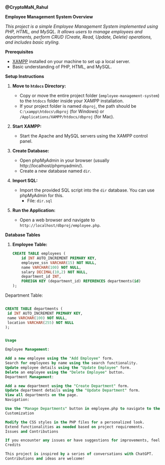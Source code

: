 
**@CryptoMaN_Rahul**




**Employee Management System Overview**

*This project is a simple Employee Management System implemented using PHP, HTML, and MySQL. It allows users to manage employees and departments, perform CRUD (Create, Read, Update, Delete) operations, and includes basic styling.*

**Prerequisites**

- [XAMPP](https://www.apachefriends.org/index.html) installed on your machine to set up a local server.
- Basic understanding of PHP, HTML, and MySQL.

**Setup Instructions**

1. **Move to `htdocs` Directory:**
   - Copy or move the entire project folder (`employee-management-system`) to the `htdocs` folder inside your XAMPP installation.
   - If your project folder is named `dbproj`, the path should be `C:\xampp\htdocs\dbproj` (for Windows) or `/Applications/XAMPP/htdocs/dbproj` (for Mac).

2. **Start XAMPP:**
   - Start the Apache and MySQL servers using the XAMPP control panel.

3. **Create Database:**
   - Open phpMyAdmin in your browser (usually http://localhost/phpmyadmin/).
   - Create a new database named `dir`.

4. **Import SQL:**
   - Import the provided SQL script into the `dir` database. You can use phpMyAdmin for this.
     - File: `dir.sql`

5. **Run the Application:**
   - Open a web browser and navigate to `http://localhost/dbproj/employee.php`.

**Database Tables**

1. **Employee Table:**
   ```sql
   CREATE TABLE employees (
       id INT AUTO_INCREMENT PRIMARY KEY,
       employee_ssn VARCHAR(15) NOT NULL,
       name VARCHAR(100) NOT NULL,
       salary DECIMAL(10,2) NOT NULL,
       department_id INT,
       FOREIGN KEY (department_id) REFERENCES departments(id)
   );

Department Table:
   ```sql

CREATE TABLE departments (
    id INT AUTO_INCREMENT PRIMARY KEY,
    name VARCHAR(100) NOT NULL,
    location VARCHAR(255) NOT NULL
);


Usage

Employee Management:

Add a new employee using the "Add Employee" form.
Search for employees by name using the search functionality.
Update employee details using the "Update Employee" form.
Delete an employee using the "Delete Employee" button.
Department Management:

Add a new department using the "Create Department" form.
Update department details using the "Update Department" form.
View all departments on the page.
Navigation:

Use the "Manage Departments" button in employee.php to navigate to the department.php page.
Customization

Modify the CSS styles in the PHP files for a personalized look.
Extend functionalities as needed based on project requirements.
Issues and Contributions

If you encounter any issues or have suggestions for improvements, feel free to open an issue or submit a pull request.
Credits

This project is inspired by a series of conversations with ChatGPT.
Contributions and ideas are welcome!

